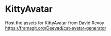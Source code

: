 # KittyAvatar

Host the assets for KittyAvatar from David Revoy https://framagit.org/Deevad/cat-avatar-generator
